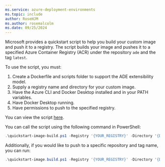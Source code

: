 ```yaml
---
ms.service: azure-deployment-environments
ms.topic: include
author: RoseHJM
ms.author: rosemalcolm
ms.date: 09/25/2024
---
```


Microsoft provides a quickstart script to help you build your custom image and push it to a registry. The script builds your image and pushes it to a specified Azure Container Registry (ACR) under the repository `ade` and the tag `latest`. 

To use the script, you must:

1. Create a Dockerfile and scripts folder to support the ADE extensibility model. 
1. Supply a registry name and directory for your custom image.
1. Have the Azure CLI and Docker Desktop installed and in your PATH variables.
1. Have Docker Desktop running.
1. Have permissions to push to the specified registry.

You can view the script [here](https://github.com/Azure/deployment-environments/blob/main/Runner-Images/quickstart-image-build.ps1). 

You can call the script using the following command in PowerShell:
```powershell
.\quickstart-image-build.ps1 -Registry '{YOUR_REGISTRY}' -Directory '{DIRECTORY_TO_YOUR_IMAGE}'
```
Additionally, if you would like to push to a specific repository and tag name, you can run:
```powershell
.\quickstart-image.build.ps1 -Registry '{YOUR_REGISTRY}' -Directory '{DIRECTORY_TO_YOUR_IMAGE}' -Repository '{YOUR_REPOSITORY}' -Tag '{YOUR_TAG}'
```